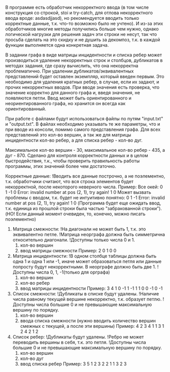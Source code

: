 В программе есть обработчик некорректного ввода
(в том числе конструкция со строкой, stoi и try-catch, для отлова некорректного ввода вроде: asdasdjjasd),
но рекомендуется вводить только корректные данные, т.к. что-то возможно было не учтено).
И из-за этих обработчиков многие методы получились больше чем нужно,
однако логической нагрузки для решения задач эти строки не несут, так что просьба сделать на это скидку и
не душить за декомпоз, т.к. в каждой функции выполняется одна конкретная задача.

В задании графа в виде матрицы инцидентности и списка ребер может производиться
удаление некорректных строк и столбцов, дубликатов в методах задания, где сразу вычислить, что она некорректна
проблематично.
При удалении дубликатов/эквивалентных представлений будет оставлен экземпляр, который введен первым.
Это необходимо для удаления кратных ребер, в случае, если их задают, и прочих некорректных вводов.
При вводе значения есть проверка, что значение корректно для данного графа и, введя значения, не появляются петли.
Ввод может быть ориентированного и неориентированного графа, но хранится он всегда как ориентированный.

При работе с файлами будут использоваться файлы по путям "input.txt" и "output.txt".
В файлах необходимо указывать те же параметры, что и при вводе из консоли, помимо самого представления графа.
Для всех представлений это кол-во вершин, а так же для матрицы инцидентности кол-во ребер, а для списка ребер - кол-во дуг.

Максимальное кол-во вершин - 30, максимальное кол-во ребер - 435, а дуг - 870. Сделано для контроля корректности данных
и в целом быстродействия, т.к., чтобы проверить правильность работы программы, этих значений более чем достаточно.

Корректные данные:
!Вводить все данные построчно, а не поэлементно, т.к. обработчики считают, что вся строка элементов будет некорректной,
 после некоторого неверного числа. Пример:
 Все окей:
 0 1
 -1 0
 Error: invalid number at pos (2, 1), try again!
 1 0
 Может вызвать проблемы с вводом, т.к. будет не интуитивно понятно:
 0 1
 -1
 Error: invalid number at pos (2, 1), try again!
 1 0
 (Программа будет еще ожидать ввод, т.к. единица из прошлой строки была частью "забракованной строки").
 (НО! Если данный момент очевиден, то, конечно, можно писать поэлементно)

1) Матрица смежности:
    !На диагонали не может быть 1, т.к. это эквивалентно петле.
    !Матрица неорграфа должна быть симметрична относительно диагонали.
    !Доступны только числа 0 и 1.
    1) кол-во вершин
    2) ввод матрицы смежности
    Пример:
        2
        0 1
        0 0
2) Матрица инцидентности:
    !В одном столбце таблицы должна быть одна 1 и одна 1 или -1, иначе может образоваться петля
     или данные попросту будут некорректными. В неорграфе должно быть две 1.
    !Доступны числа 0, 1, -1(только для орграфа)
     1) кол-во вершин
     2) кол-во ребер
     3) ввод матрицы инцидентности
     Пример:
     3
     4
     1 0 -1 1
     -1 1 1 0
     0 -1 0 -1
3) Список смежности:
    !Дубликаты в списке будут удалены.
    !Наличие числа равному текущей вершине некорректно, т.к. образует петлю.
    !Доступны числа большие 0 и не превышающие максимальную вершину по порядку.
    1) кол-во вершин
    2) ввода списка смежности (нужно вводить количество вершин смежных с текущей, а после эти вершины)
    Пример:
    4
    2 3 4
    1 1
    3 1 2 4
    2 1 2
4) Список ребер:
    !Дубликаты будут удалены.
    !Ребро не может переводить вершины в себя, т.к. это петля.
    !Доступны числа большие 0 и не превышающие максимальную вершину по порядку.
    1) кол-во вершин
    2) кол-во дуг
    3) ввод списка ребер
    Пример:
    3
    5
    1 2
    3 2
    2 1
    1 3
    2 3

